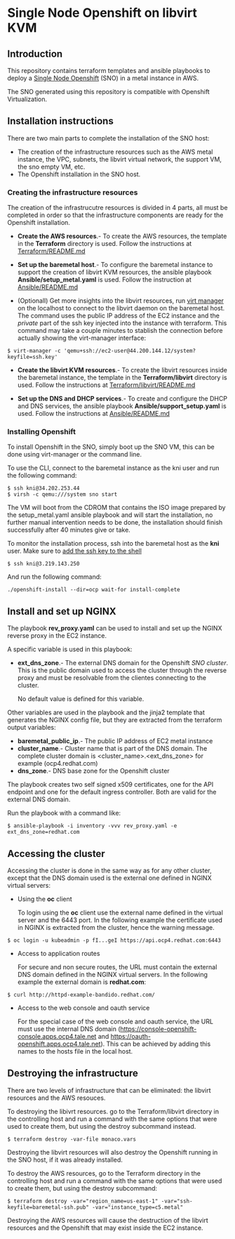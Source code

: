 # Single Node Openshift on libvirt KVM

## Introduction

This repository contains terraform templates and ansible playbooks to deploy a [Single Node Openshift](https://docs.openshift.com/container-platform/4.9/installing/installing_sno/install-sno-preparing-to-install-sno.html) (SNO) in a metal instance in AWS.

The SNO generated using this repository is compatible with Openshift Virtualization.

## Installation instructions

There are two main parts to complete the installation of the SNO host: 
* The creation of the infrastructure resources such as the AWS metal instance, the VPC, subnets, the libvirt virtual network, the support VM, the sno empty VM, etc.
* The Openshift installation in the SNO host.

### Creating the infrastructure resources

The creation of the infrastrucutre resources is divided in 4 parts, all must be completed in order so that the infrastructure components are ready for the Openshift installation.

* **Create the AWS resources**.- To create the AWS resources, the template in the **Terraform** directory is used.  Follow the instructions at [Terraform/README.md](Terraform/README.md)

* **Set up the baremetal host**.- To configure the baremetal instance to support the creation of libvirt KVM resources, the ansible playbook **Ansible/setup_metal.yaml** is used.  Follow the instruction at [Ansible/README.md](Ansible/README.md)

* (Optionall) Get more insights into the libvirt resources, run [virt manager](https://virt-manager.org/) on the localhost to connect to the libvirt daemon on the baremetal host.  The command uses the public IP address of the EC2 instance and the _private_ part of the ssh key injected into the instance with terraform.  This command may take a couple minutes to stablish the connection before actually showing the virt-manager interface:
```
$ virt-manager -c 'qemu+ssh://ec2-user@44.200.144.12/system?keyfile=ssh.key'
```

* **Create the libvirt KVM resources**.- To create the libvirt resources inside the baremetal instance, the template in the **Terraform/libvirt** directory is used.  Follow the instructions at [Terraform/libvirt/README.md](Terraform/libvirt/README.md)

* **Set up the DNS and DHCP services**.- To create and configure the DHCP and DNS services, the ansible playbook **Ansible/support_setup.yaml** is used.  Follow the instructions at [Ansible/README.md](Ansible/README.md)

### Installing Openshift

To install Openshift in the SNO, simply boot up the SNO VM, this can be done using virt-manager or the command line.  

To use the CLI, connect to the baremetal instance as the kni user and run the following command:
```
$ ssh kni@34.202.253.44
$ virsh -c qemu:///system sno start
```
The VM will boot from the CDROM that contains the ISO image prepared by the setup_metal.yaml ansible playbook and will start the installation, no further manual intervention needs to be done, the installation should finish successfully after 40 minutes give or take.

To monitor the installation process, ssh into the baremetal host as the **kni** user.  Make sure to [add the ssh key to the shell](Ansible#add-the-common-ssh-key)

```
$ ssh kni@3.219.143.250
```

And run the following command:
```
./openshift-install --dir=ocp wait-for install-complete
```

## Install and set up NGINX

The playbook **rev_proxy.yaml** can be used to install and set up the NGINX reverse proxy in the EC2 instance.

A specific variable is used in this playbook:

* **ext_dns_zone**.- The external DNS domain for the Openshift _SNO cluster_. This is the public domain used to access the cluster through the reverse proxy and must be resolvable from the clientes connecting to the cluster.

     No default value is defined for this variable.

Other variables are used in the playbook and the jinja2 template that generates the NGINX config file, but they are extracted from the terraform output variables:

* **baremetal_public_ip**.- The public IP address of EC2 metal instance
* **cluster_name**.- Cluster name that is part of the DNS domain. The complete cluster domain is <cluster_name>.<ext_dns_zone> for example (ocp4.redhat.com)
* **dns_zone**.- DNS base zone for the Openshift cluster

The playbook creates two self signed x509 certificates, one for the API endpoint and one for the default ingress controller. Both are valid for the external DNS domain.

Run the playbook with a command like:

```
$ ansible-playbook -i inventory -vvv rev_proxy.yaml -e ext_dns_zone=redhat.com
```

## Accessing the cluster
Accessing the cluster is done in the same way as for any other cluster, except that the DNS domain used is the external one defined in NGINX virtual servers:

* Using the __oc__ client

    To login using the __oc__ client use the external name defined in the virtual server and the 6443 port.  In the following example the certificate used in NGINX is extracted from the cluster, hence the warning message.
```
$ oc login -u kubeadmin -p fI...geI https://api.ocp4.redhat.com:6443
```

* Access to application routes

    For secure and non secure routes, the URL must contain the external DNS domain defined in the NGINX virtual servers.  In the following example the external domain is **redhat.com**:
```
$ curl http://httpd-example-bandido.redhat.com/
```
* Access to the web console and oauth service

    For the special case of the web console and oauth service, the URL must use the internal DNS domain (https://console-openshift-console.apps.ocp4.tale.net and  https://oauth-openshift.apps.ocp4.tale.net).  This can be achieved by adding this names to the hosts file in the local host.

## Destroying the infrastructure

There are two levels of infrastructure that can be eliminated: the libvirt resources and the AWS resouces.

To destroying the libivrt resources. go to the Terraform/libvirt directory in the controlling host and run a command with the same options that were used to create them, but using the destroy subcommand instead.

```
$ terraform destroy -var-file monaco.vars
```

Destroying the libvirt resources will also destroy the Openshift running in the SNO host, if it was already installed.

To destroy the AWS resources, go to the Terraform directory in the controlling host and run a command with the same options that were used to create them, but using the destroy subcommand:

```
$ terraform destroy -var="region_name=us-east-1" -var="ssh-keyfile=baremetal-ssh.pub" -var="instance_type=c5.metal"
```

Destroying the AWS resources will cause the destruction of the libvirt resources and the Openshift that may exist inside the EC2 instance.
